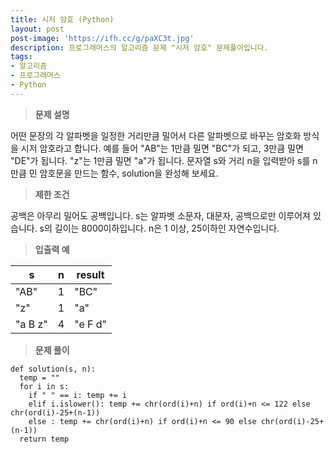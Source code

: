 ```yaml
---
title: 시저 암호 (Python)
layout: post
post-image: 'https://ifh.cc/g/paXC3t.jpg'
description: 프로그래머스의 알고리즘 문제 "시저 암호" 문제풀이입니다.
tags:
- 알고리즘
- 프로그래머스
- Python
---
```



>**문제 설명**

어떤 문장의 각 알파벳을 일정한 거리만큼 밀어서 다른 알파벳으로 바꾸는 암호화 방식을 시저 암호라고 합니다. 예를 들어 "AB"는 1만큼 밀면 "BC"가 되고, 3만큼 밀면 "DE"가 됩니다. "z"는 1만큼 밀면 "a"가 됩니다. 문자열 s와 거리 n을 입력받아 s를 n만큼 민 암호문을 만드는 함수, solution을 완성해 보세요.

>**제한 조건**


공백은 아무리 밀어도 공백입니다.
s는 알파벳 소문자, 대문자, 공백으로만 이루어져 있습니다.
s의 길이는 8000이하입니다.
n은 1 이상, 25이하인 자연수입니다.


>**입출력 예**

| s | n | result |
|--|--|--|
| "AB" | 1 | "BC" |
| "z" | 1 | "a" |
| "a B z" | 4 | "e F d" |

>**문제 풀이**

	def solution(s, n): 
	  temp = ""
	  for i in s:
	    if " " == i: temp += i
	    elif i.islower(): temp += chr(ord(i)+n) if ord(i)+n <= 122 else chr(ord(i)-25+(n-1))
	    else : temp += chr(ord(i)+n) if ord(i)+n <= 90 else chr(ord(i)-25+(n-1))
	  return temp



